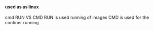 #### used as as linux

cmd
RUN VS CMD
RUN is used running of images
CMD is used for the continer running